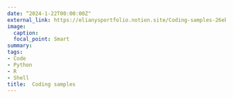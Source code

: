 ```yaml
---
date: “2024-1-22T00:00:00Z"
external_link: https://elianysportfolio.notion.site/Coding-samples-26eb1cda19ef4e2999d9dffd27877894
image:
  caption:
  focal_point: Smart
summary:
tags:
- Code
- Python
- R
- Shell
title:  Coding samples
---
```

